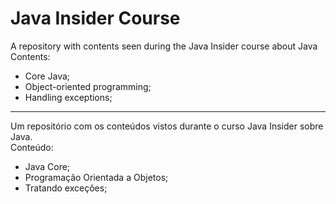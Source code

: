 # Java Insider Course
A repository with contents seen during the Java Insider course about Java 
<br>Contents:
  - Core Java;
  - Object-oriented programming;
  - Handling exceptions;
  
-------------------------------------------------------------------------------------

Um repositório com os conteúdos vistos durante o curso Java Insider sobre Java.
<br>Conteúdo:
  - Java Core;
  - Programação Orientada a Objetos;
  - Tratando exceções;
